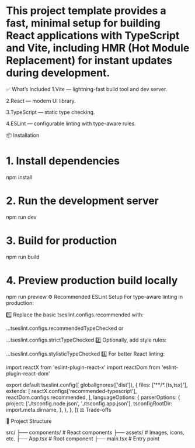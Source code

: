 # This project template provides a fast, minimal setup for building React applications with TypeScript and Vite, including HMR (Hot Module Replacement) for instant updates during development.

✅ What’s Included
1.Vite — lightning-fast build tool and dev server.

2.React — modern UI library.

3.TypeScript — static type checking.

4.ESLint — configurable linting with type-aware rules.

📦 Installation

# 1. Install dependencies

npm install

# 2. Run the development server

npm run dev

# 3. Build for production

npm run build

# 4. Preview production build locally

npm run preview
⚙️ Recommended ESLint Setup
For type-aware linting in production:

1️⃣ Replace the basic tseslint.configs.recommended with:

...tseslint.configs.recommendedTypeChecked
or

...tseslint.configs.strictTypeChecked
2️⃣ Optionally, add style rules:

...tseslint.configs.stylisticTypeChecked
3️⃣ For better React linting:

import reactX from 'eslint-plugin-react-x'
import reactDom from 'eslint-plugin-react-dom'

export default tseslint.config([
globalIgnores(['dist']),
{
files: ['**/*.{ts,tsx}'],
extends: [
reactX.configs['recommended-typescript'],
reactDom.configs.recommended,
],
languageOptions: {
parserOptions: {
project: ['./tsconfig.node.json', './tsconfig.app.json'],
tsconfigRootDir: import.meta.dirname,
},
},
},
])
⚖️ Trade-offs

📂 Project Structure

src/
├── components/ # React components
├── assets/ # Images, icons, etc.
├── App.tsx # Root component
├── main.tsx # Entry point
